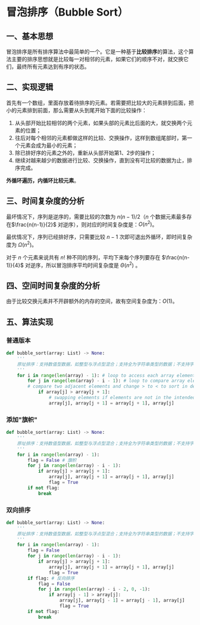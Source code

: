 # 冒泡排序（Bubble Sort）

## 一、基本思想

冒泡排序是所有排序算法中最简单的一个。它是一种基于**比较排序**的算法，这个算法主要的排序思想就是比较每一对相邻的元素，如果它们的顺序不对，就交换它们，最终所有元素达到有序的状态。

## 二、实现逻辑

首先有一个数组，里面存放着待排序的元素。若需要把比较大的元素排到后面，把小的元素排到前面，那么需要从头到尾开始下面的比较操作：

1. 从头部开始比较相邻的两个元素，如果头部的元素比后面的大，就交换两个元素的位置；
2. 往后对每个相邻的元素都做这样的比较、交换操作，这样到数组尾部时，第一个元素会成为最小的元素；
3. 除已排好序的元素之外的，重新从头部开始第1、2步的操作；
4. 继续对越来越少的数据进行比较、交换操作，直到没有可比较的数据为止，排序完成。

**外循环遍历，内循环比较元素**。

## 三、时间复杂度的分析

最坏情况下，序列是逆序的，需要比较的次数为 $n(n-1)/2$（$n$ 个数据元素最多存在$\frac{n(n-1)}{2}$ 对逆序），则对应的时间复杂度是：$O(n^2)$。

最优情况下，序列已经排好序，只需要比较 $n-1$ 次即可退出外循环，即时间复杂度为 $\Omega(n^2)$。

对于 $n$ 个元素来说共有 $n!$ 种不同的序列，平均下来每个序列要存在 $\frac{n(n-1)}{4}$ 对逆序，所以冒泡排序平均时间复杂度是 $\Theta(n^2)$ 。

## 四、空间时间复杂度的分析

由于比较交换元素并不开辟额外的内存的空间，故有空间复杂度为：$O(1)$。

## 五、算法实现

### 普通版本

```python
def bubble_sort(array: List) -> None:
    '''
    原址排序：支持数值型数据，如整型与浮点型混合；支持全为字符串类型的数据；不支持字符串型与数值型混合。
    '''
    for i in range(len(array) - 1): # loop to access each array element
        for j in range(len(array) - i - 1): # loop to compare array elements
        # compare two adjacent elements and change > to < to sort in descending order
            if array[j] > array[j + 1]:
                # swapping elements if elements are not in the intended order
                array[j], array[j + 1] = array[j + 1], array[j]
```

### 添加"旗帜"

```python
def bubble_sort(array: List) -> None:
    '''
    原址排序：支持数值型数据，如整型与浮点型混合；支持全为字符串类型的数据；不支持字符串型与数值型混合。
    '''
    for i in range(len(array) - 1):
        flag = False # 旗帜
        for j in range(len(array) - i - 1):
            if array[j] > array[j + 1]:
                array[j], array[j + 1] = array[j + 1], array[j]
                flag = True
        if not flag:
            break
```

### 双向排序

```python
def bubble_sort(array: List) -> None:
    '''
    原址排序：支持数值型数据，如整型与浮点型混合；支持全为字符串类型的数据；不支持字符串型与数值型混合。
    '''
    for i in range(len(array) - 1):
        flag = False
        for j in range(len(array) - i - 1):
            if array[j] > array[j + 1]:
                array[j], array[j + 1] = array[j + 1], array[j]
                flag = True
        if flag: # 反向排序
            flag = False
            for j in range(len(array) - i - 2, 0, -1):  
                if array[j - 1] > array[j]:
                    array[j], array[j - 1] = array[j - 1], array[j]
                    flag = True
        if not flag:
            break
```